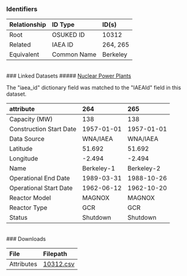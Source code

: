 ### Identifiers

| Relationship   | ID Type     | ID(s)    |
|:---------------|:------------|:---------|
| Root           | OSUKED ID   | 10312    |
| Related        | IAEA ID     | 264, 265 |
| Equivalent     | Common Name | Berkeley |

<br>
### Linked Datasets
##### <a href="https://raw.githubusercontent.com/cristianst85/GeoNuclearData/master/data/csv/denormalized/datapackage.json">Nuclear Power Plants</a>



The "iaea_id" dictionary field was matched to the "IAEAId" field in this dataset.

| attribute               | 264        | 265        |
|:------------------------|:-----------|:-----------|
| Capacity (MW)           | 138        | 138        |
| Construction Start Date | 1957-01-01 | 1957-01-01 |
| Data Source             | WNA/IAEA   | WNA/IAEA   |
| Latitude                | 51.692     | 51.692     |
| Longitude               | -2.494     | -2.494     |
| Name                    | Berkeley-1 | Berkeley-2 |
| Operational End Date    | 1989-03-31 | 1988-10-26 |
| Operational Start Date  | 1962-06-12 | 1962-10-20 |
| Reactor Model           | MAGNOX     | MAGNOX     |
| Reactor Type            | GCR        | GCR        |
| Status                  | Shutdown   | Shutdown   |


<br>
### Downloads


| File       | Filepath                                                                              |
|:-----------|:--------------------------------------------------------------------------------------|
| Attributes | [10312.csv](https://osuked.github.io/Power-Station-Dictionary/object_attrs/10312.csv) |
